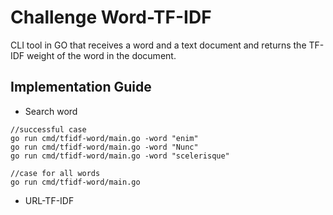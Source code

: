 # Challenge Word-TF-IDF

CLI tool in GO that receives a word and a text document and returns the TF-IDF weight of the word in the document.

## Implementation Guide

- Search word
```
//successful case
go run cmd/tfidf-word/main.go -word "enim"
go run cmd/tfidf-word/main.go -word "Nunc"
go run cmd/tfidf-word/main.go -word "scelerisque"

//case for all words
go run cmd/tfidf-word/main.go

```

- URL-TF-IDF
